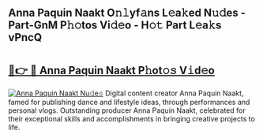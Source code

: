 ## Anna Paquin Naakt O𝚗𝚕yf𝚊ns L𝚎a𝚔ed N𝚞𝚍es - Part-GnM P𝚑𝚘tos Vi𝚍𝚎o - H𝚘𝚝 Part L𝚎a𝚔s vPncQ

# <h2><a href="http://kf4kz3v.oniu.top/?m=Anna+Paquin+Naakt">🔗👉 🔴 Anna Paquin Naakt P𝚑ot𝚘𝚜 V𝚒d𝚎o</a></h2>

[![Anna Paquin Naakt Nu𝚍e𝚜](https://i.imgur.com/0qMVB7G.gif)](http://kf4kz3v.oniu.top/?m=Anna+Paquin+Naakt)
Digital content creator Anna Paquin Naakt, famed for publishing dance and lifestyle ideas, through performances and personal vlogs. Outstanding producer Anna Paquin Naakt, celebrated for their exceptional skills and accomplishments in bringing creative projects to life.  
